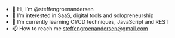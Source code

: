- 👋 Hi, I’m @steffengroenandersen
- 👀 I’m interested in SaaS, digital tools and solopreneurship
- 🌱 I’m currently learning CI/CD techniques, JavaScript and REST
- 📫 How to reach me steffengroenandersen@gmail.com

<!---
steffengroenandersen/steffengroenandersen is a ✨ special ✨ repository because its `README.md` (this file) appears on your GitHub profile.
You can click the Preview link to take a look at your changes.
--->
